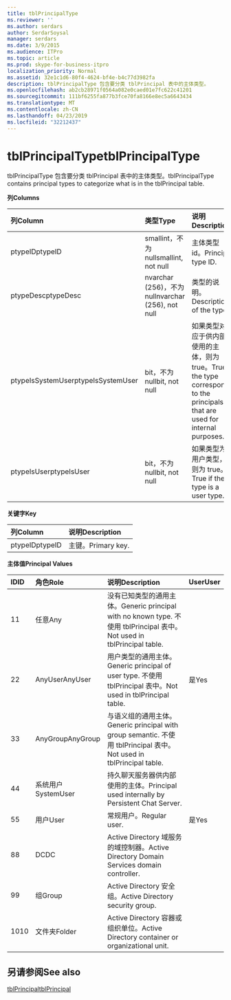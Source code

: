 ```yaml
---
title: tblPrincipalType
ms.reviewer: ''
ms.author: serdars
author: SerdarSoysal
manager: serdars
ms.date: 3/9/2015
ms.audience: ITPro
ms.topic: article
ms.prod: skype-for-business-itpro
localization_priority: Normal
ms.assetid: 32e1c1d6-80f4-4624-bf4e-b4c77d3982fa
description: tblPrincipalType 包含要分类 tblPrincipal 表中的主体类型。
ms.openlocfilehash: ab2cb28971f0564a082e0caed01e7fc622c41201
ms.sourcegitcommit: 111bf6255fa877b3fce70fa8166e8ec5a6643434
ms.translationtype: MT
ms.contentlocale: zh-CN
ms.lasthandoff: 04/23/2019
ms.locfileid: "32212437"
---
```

# <a name="tblprincipaltype"></a><span data-ttu-id="e5d8d-103">tblPrincipalType</span><span class="sxs-lookup"><span data-stu-id="e5d8d-103">tblPrincipalType</span></span>
 
<span data-ttu-id="e5d8d-104">tblPrincipalType 包含要分类 tblPrincipal 表中的主体类型。</span><span class="sxs-lookup"><span data-stu-id="e5d8d-104">tblPrincipalType contains principal types to categorize what is in the tblPrincipal table.</span></span>
  
<span data-ttu-id="e5d8d-105">**列**</span><span class="sxs-lookup"><span data-stu-id="e5d8d-105">**Columns**</span></span>

|<span data-ttu-id="e5d8d-106">**列**</span><span class="sxs-lookup"><span data-stu-id="e5d8d-106">**Column**</span></span>|<span data-ttu-id="e5d8d-107">**类型**</span><span class="sxs-lookup"><span data-stu-id="e5d8d-107">**Type**</span></span>|<span data-ttu-id="e5d8d-108">**说明**</span><span class="sxs-lookup"><span data-stu-id="e5d8d-108">**Description**</span></span>|
|:-----|:-----|:-----|
|<span data-ttu-id="e5d8d-109">ptypeID</span><span class="sxs-lookup"><span data-stu-id="e5d8d-109">ptypeID</span></span>  <br/> |<span data-ttu-id="e5d8d-110">smallint，不为 null</span><span class="sxs-lookup"><span data-stu-id="e5d8d-110">smallint, not null</span></span>  <br/> |<span data-ttu-id="e5d8d-111">主体类型 id。</span><span class="sxs-lookup"><span data-stu-id="e5d8d-111">Principal type ID.</span></span>  <br/> |
|<span data-ttu-id="e5d8d-112">ptypeDesc</span><span class="sxs-lookup"><span data-stu-id="e5d8d-112">ptypeDesc</span></span>  <br/> |<span data-ttu-id="e5d8d-113">nvarchar (256)，不为 null</span><span class="sxs-lookup"><span data-stu-id="e5d8d-113">nvarchar (256), not null</span></span>  <br/> |<span data-ttu-id="e5d8d-114">类型的说明。</span><span class="sxs-lookup"><span data-stu-id="e5d8d-114">Description of the type.</span></span>  <br/> |
|<span data-ttu-id="e5d8d-115">ptypeIsSystemUser</span><span class="sxs-lookup"><span data-stu-id="e5d8d-115">ptypeIsSystemUser</span></span>  <br/> |<span data-ttu-id="e5d8d-116">bit，不为 null</span><span class="sxs-lookup"><span data-stu-id="e5d8d-116">bit, not null</span></span>  <br/> |<span data-ttu-id="e5d8d-117">如果类型对应于供内部使用的主体，则为 true。</span><span class="sxs-lookup"><span data-stu-id="e5d8d-117">True if the type corresponds to the principals that are used for internal purposes.</span></span>  <br/> |
|<span data-ttu-id="e5d8d-118">ptypeIsUser</span><span class="sxs-lookup"><span data-stu-id="e5d8d-118">ptypeIsUser</span></span>  <br/> |<span data-ttu-id="e5d8d-119">bit，不为 null</span><span class="sxs-lookup"><span data-stu-id="e5d8d-119">bit, not null</span></span>  <br/> |<span data-ttu-id="e5d8d-120">如果类型为用户类型，则为 true。</span><span class="sxs-lookup"><span data-stu-id="e5d8d-120">True if the type is a user type.</span></span>  <br/> |
   
<span data-ttu-id="e5d8d-121">**关键字**</span><span class="sxs-lookup"><span data-stu-id="e5d8d-121">**Key**</span></span>

|<span data-ttu-id="e5d8d-122">**列**</span><span class="sxs-lookup"><span data-stu-id="e5d8d-122">**Column**</span></span>|<span data-ttu-id="e5d8d-123">**说明**</span><span class="sxs-lookup"><span data-stu-id="e5d8d-123">**Description**</span></span>|
|:-----|:-----|
|<span data-ttu-id="e5d8d-124">ptypeID</span><span class="sxs-lookup"><span data-stu-id="e5d8d-124">ptypeID</span></span>  <br/> |<span data-ttu-id="e5d8d-125">主键。</span><span class="sxs-lookup"><span data-stu-id="e5d8d-125">Primary key.</span></span>  <br/> |
   
<span data-ttu-id="e5d8d-126">**主体值**</span><span class="sxs-lookup"><span data-stu-id="e5d8d-126">**Principal Values**</span></span>

|<span data-ttu-id="e5d8d-127">**ID**</span><span class="sxs-lookup"><span data-stu-id="e5d8d-127">**ID**</span></span>|<span data-ttu-id="e5d8d-128">**角色**</span><span class="sxs-lookup"><span data-stu-id="e5d8d-128">**Role**</span></span>|<span data-ttu-id="e5d8d-129">**说明**</span><span class="sxs-lookup"><span data-stu-id="e5d8d-129">**Description**</span></span>|<span data-ttu-id="e5d8d-130">**User**</span><span class="sxs-lookup"><span data-stu-id="e5d8d-130">**User**</span></span>|
|:-----|:-----|:-----|:-----|
|<span data-ttu-id="e5d8d-131">1</span><span class="sxs-lookup"><span data-stu-id="e5d8d-131">1</span></span>  <br/> |<span data-ttu-id="e5d8d-132">任意</span><span class="sxs-lookup"><span data-stu-id="e5d8d-132">Any</span></span>  <br/> |<span data-ttu-id="e5d8d-133">没有已知类型的通用主体。</span><span class="sxs-lookup"><span data-stu-id="e5d8d-133">Generic principal with no known type.</span></span> <span data-ttu-id="e5d8d-134">不使用 tblPrincipal 表中。</span><span class="sxs-lookup"><span data-stu-id="e5d8d-134">Not used in tblPrincipal table.</span></span>  <br/> ||
|<span data-ttu-id="e5d8d-135">2</span><span class="sxs-lookup"><span data-stu-id="e5d8d-135">2</span></span>  <br/> |<span data-ttu-id="e5d8d-136">AnyUser</span><span class="sxs-lookup"><span data-stu-id="e5d8d-136">AnyUser</span></span>  <br/> |<span data-ttu-id="e5d8d-137">用户类型的通用主体。</span><span class="sxs-lookup"><span data-stu-id="e5d8d-137">Generic principal of user type.</span></span> <span data-ttu-id="e5d8d-138">不使用 tblPrincipal 表中。</span><span class="sxs-lookup"><span data-stu-id="e5d8d-138">Not used in tblPrincipal table.</span></span>  <br/> |<span data-ttu-id="e5d8d-139">是</span><span class="sxs-lookup"><span data-stu-id="e5d8d-139">Yes</span></span>  <br/> |
|<span data-ttu-id="e5d8d-140">3</span><span class="sxs-lookup"><span data-stu-id="e5d8d-140">3</span></span>  <br/> |<span data-ttu-id="e5d8d-141">AnyGroup</span><span class="sxs-lookup"><span data-stu-id="e5d8d-141">AnyGroup</span></span>  <br/> |<span data-ttu-id="e5d8d-142">与语义组的通用主体。</span><span class="sxs-lookup"><span data-stu-id="e5d8d-142">Generic principal with group semantic.</span></span> <span data-ttu-id="e5d8d-143">不使用 tblPrincipal 表中。</span><span class="sxs-lookup"><span data-stu-id="e5d8d-143">Not used in tblPrincipal table.</span></span>  <br/> ||
|<span data-ttu-id="e5d8d-144">4</span><span class="sxs-lookup"><span data-stu-id="e5d8d-144">4</span></span>  <br/> |<span data-ttu-id="e5d8d-145">系统用户</span><span class="sxs-lookup"><span data-stu-id="e5d8d-145">SystemUser</span></span>  <br/> |<span data-ttu-id="e5d8d-146">持久聊天服务器供内部使用的主体。</span><span class="sxs-lookup"><span data-stu-id="e5d8d-146">Principal used internally by Persistent Chat Server.</span></span>  <br/> ||
|<span data-ttu-id="e5d8d-147">5</span><span class="sxs-lookup"><span data-stu-id="e5d8d-147">5</span></span>  <br/> |<span data-ttu-id="e5d8d-148">用户</span><span class="sxs-lookup"><span data-stu-id="e5d8d-148">User</span></span>  <br/> |<span data-ttu-id="e5d8d-149">常规用户。</span><span class="sxs-lookup"><span data-stu-id="e5d8d-149">Regular user.</span></span>  <br/> |<span data-ttu-id="e5d8d-150">是</span><span class="sxs-lookup"><span data-stu-id="e5d8d-150">Yes</span></span>  <br/> |
|<span data-ttu-id="e5d8d-151">8</span><span class="sxs-lookup"><span data-stu-id="e5d8d-151">8</span></span>  <br/> |<span data-ttu-id="e5d8d-152">DC</span><span class="sxs-lookup"><span data-stu-id="e5d8d-152">DC</span></span>  <br/> |<span data-ttu-id="e5d8d-153">Active Directory 域服务的域控制器。</span><span class="sxs-lookup"><span data-stu-id="e5d8d-153">Active Directory Domain Services domain controller.</span></span>  <br/> ||
|<span data-ttu-id="e5d8d-154">9</span><span class="sxs-lookup"><span data-stu-id="e5d8d-154">9</span></span>  <br/> |<span data-ttu-id="e5d8d-155">组</span><span class="sxs-lookup"><span data-stu-id="e5d8d-155">Group</span></span>  <br/> |<span data-ttu-id="e5d8d-156">Active Directory 安全组。</span><span class="sxs-lookup"><span data-stu-id="e5d8d-156">Active Directory security group.</span></span>  <br/> ||
|<span data-ttu-id="e5d8d-157">10</span><span class="sxs-lookup"><span data-stu-id="e5d8d-157">10</span></span>  <br/> |<span data-ttu-id="e5d8d-158">文件夹</span><span class="sxs-lookup"><span data-stu-id="e5d8d-158">Folder</span></span>  <br/> |<span data-ttu-id="e5d8d-159">Active Directory 容器或组织单位。</span><span class="sxs-lookup"><span data-stu-id="e5d8d-159">Active Directory container or organizational unit.</span></span>  <br/> ||
   
## <a name="see-also"></a><span data-ttu-id="e5d8d-160">另请参阅</span><span class="sxs-lookup"><span data-stu-id="e5d8d-160">See also</span></span>

[<span data-ttu-id="e5d8d-161">tblPrincipal</span><span class="sxs-lookup"><span data-stu-id="e5d8d-161">tblPrincipal</span></span>](tblprincipal.md)
